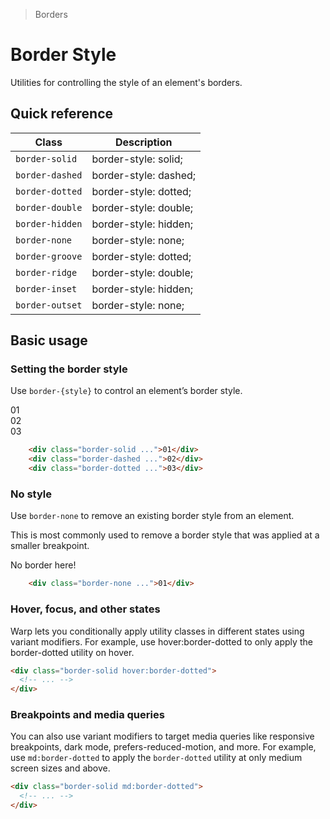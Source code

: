 > Borders

# Border Style
Utilities for controlling the style of an element's borders.

## Quick reference

| Class           | Description           |
| --------------- | --------------------- |
| `border-solid`  | border-style: solid;  |
| `border-dashed` | border-style: dashed; |
| `border-dotted` | border-style: dotted; |
| `border-double` | border-style: double; |
| `border-hidden` | border-style: hidden; |
| `border-none`   | border-style: none;   |
| `border-groove` | border-style: dotted; |
| `border-ridge`  | border-style: double; |
| `border-inset`  | border-style: hidden; |
| `border-outset` | border-style: none;   |

## Basic usage
### Setting the border style
Use `border-{style}` to control an element’s border style.

<container>
  <div class="grid grid-cols-3 gap-16 justify-items-center">
    <div class="bg-pink-500 p-24 rounded-8 border-1 border-solid">01</div>
    <div class="bg-pink-500 p-24 rounded-8 border-1 border-dashed">02</div>
    <div class="bg-pink-500 p-24 rounded-8 border-1 border-dotted">03</div>
  </div>
</container>

```html
    <div class="border-solid ...">01</div>
    <div class="border-dashed ...">02</div>
    <div class="border-dotted ...">03</div>
```

### No style
Use `border-none` to remove an existing border style from an element.

This is most commonly used to remove a border style that was applied at a smaller breakpoint.

<container>
  <div class="grid gap-16 justify-items-center">
    <div class="bg-pink-500 p-24 rounded-8 border-1 border-none">No border here!</div>
  </div>
</container>

```html
    <div class="border-none ...">01</div>
```

### Hover, focus, and other states
Warp lets you conditionally apply utility classes in different states using variant modifiers. For example, use hover:border-dotted to only apply the border-dotted utility on hover.

```html
<div class="border-solid hover:border-dotted">
  <!-- ... -->
</div>
```

### Breakpoints and media queries
You can also use variant modifiers to target media queries like responsive breakpoints, dark mode, prefers-reduced-motion, and more. For example, use `md:border-dotted` to apply the `border-dotted` utility at only medium screen sizes and above.

```html
<div class="border-solid md:border-dotted">
  <!-- ... -->
</div>
```
